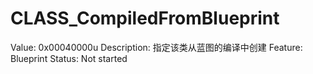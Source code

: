 # CLASS_CompiledFromBlueprint

Value: 0x00040000u
Description: 指定该类从蓝图的编译中创建
Feature: Blueprint
Status: Not started